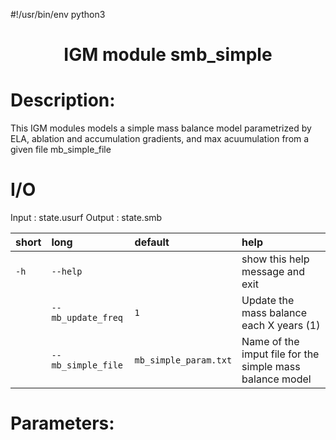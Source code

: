 #!/usr/bin/env python3

### <h1 align="center" id="title">IGM module smb_simple </h1>

# Description:

This IGM modules models a simple mass balance model  parametrized by ELA, ablation
and accumulation gradients, and max acuumulation from a given file mb_simple_file

# I/O

Input  : state.usurf
Output : state.smb


|short|long|default|help|
| :--- | :--- | :--- | :--- |
|`-h`|`--help`||show this help message and exit|
||`--mb_update_freq`|`1`|Update the mass balance each X years (1)|
||`--mb_simple_file`|`mb_simple_param.txt`|Name of the imput file for the simple mass balance model|
 
# Parameters: 
